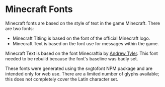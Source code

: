 # Minecraft Fonts

Minecraft fonts are based on the style of text in the game Minecraft. There are two fonts:

- Minecraft Titling is based on the font of the official Minecraft logo.
- Minecraft Text is based on the font use for messages within the game.

Minecraft Text is based on the font Minecraftia by [Andrew Tyler](https://andrewtyler.gumroad.com). This font needed to be rebuild because the font's baseline was badly set.

These fonts were generated using the svgtofont NPM package and are intended only for web use. There are a limited number of glyphs available; this does not completely cover the Latin character set.
